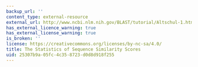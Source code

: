 ```yaml
---
backup_url: ''
content_type: external-resource
external_url: http://www.ncbi.nlm.nih.gov/BLAST/tutorial/Altschul-1.html
has_external_licence_warning: true
has_external_license_warning: true
is_broken: ''
license: https://creativecommons.org/licenses/by-nc-sa/4.0/
title: The Statistics of Sequence Similarity Scores
uid: 25307b9a-05fc-4c35-8723-d0d8d918f255
---
```

